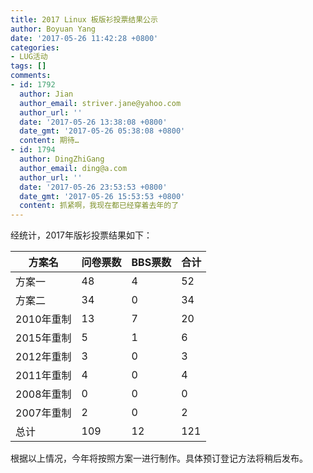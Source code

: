 ```yaml
---
title: 2017 Linux 板版衫投票结果公示
author: Boyuan Yang
date: '2017-05-26 11:42:28 +0800'
categories:
- LUG活动
tags: []
comments:
- id: 1792
  author: Jian
  author_email: striver.jane@yahoo.com
  author_url: ''
  date: '2017-05-26 13:38:08 +0800'
  date_gmt: '2017-05-26 05:38:08 +0800'
  content: 期待…
- id: 1794
  author: DingZhiGang
  author_email: ding@a.com
  author_url: ''
  date: '2017-05-26 23:53:53 +0800'
  date_gmt: '2017-05-26 15:53:53 +0800'
  content: 抓紧啊，我现在都已经穿着去年的了
---
```

经统计，2017年版衫投票结果如下：

| 方案名 | 问卷票数 | BBS票数 | 合计 |
|----|----|----|----|
| 方案一 | 48 | 4 | 52 |
| 方案二 | 34 | 0 | 34 |
| 2010年重制 | 13 | 7 | 20 |
| 2015年重制 | 5 | 1 | 6 |
| 2012年重制 | 3 | 0 | 3 |
| 2011年重制 | 4 | 0 | 4 |
| 2008年重制 | 0 | 0 | 0 |
| 2007年重制 | 2 | 0 | 2 |
| 总计 | 109 | 12 | 121 |

根据以上情况，今年将按照方案一进行制作。具体预订登记方法将稍后发布。
